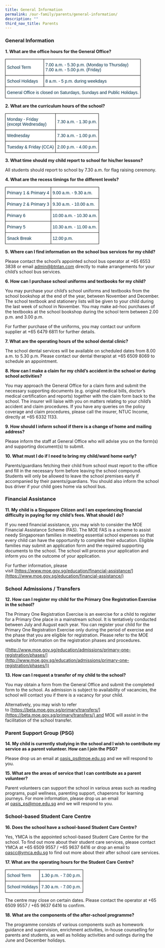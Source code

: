 ```yaml
---
title: General Information
permalink: /our-family/parents/general-information/
description: ""
third_nav_title: Parents
---
```

### General Information

**1.  What are the office hours for the General Office?**

<style type="text/css">
.tg  {border-collapse:collapse;border-spacing:0;}
.tg td{border-color:black;border-style:solid;border-width:1px;font-family:Arial, sans-serif;font-size:14px;
  overflow:hidden;padding:10px 5px;word-break:normal;}
.tg th{border-color:black;border-style:solid;border-width:1px;font-family:Arial, sans-serif;font-size:14px;
  font-weight:normal;overflow:hidden;padding:10px 5px;word-break:normal;}
.tg .tg-67ya{background-color:#FFF;color:#002D46;text-align:left;vertical-align:middle}
.tg .tg-vd2a{background-color:#FFF;color:#002D46;text-align:left;vertical-align:top}
</style>
<table class="tg">
<thead>
  <tr>
    <th class="tg-67ya">School Term<br></th>
    <th class="tg-vd2a"><span style="background-color:initial">7.00 a.m. - 5.30 p.m. (Monday to Thursday)</span><br><span style="background-color:initial">7.00 a.m. - 5.00 p.m. (Friday)</span></th>
  </tr>
</thead>
<tbody>
  <tr>
    <td class="tg-67ya">School Holidays<br></td>
    <td class="tg-67ya">8 a.m. - 5 p.m. during weekdays<br></td>
  </tr>
  <tr>
    <td class="tg-67ya" colspan="2">General Office is closed on Saturdays, Sundays and Public Holidays.<br></td>
  </tr>
</tbody>
</table>

**2. What are the curriculum hours of the school?**

<style type="text/css">
.tg  {border-collapse:collapse;border-spacing:0;}
.tg td{border-color:black;border-style:solid;border-width:1px;font-family:Arial, sans-serif;font-size:14px;
  overflow:hidden;padding:10px 5px;word-break:normal;}
.tg th{border-color:black;border-style:solid;border-width:1px;font-family:Arial, sans-serif;font-size:14px;
  font-weight:normal;overflow:hidden;padding:10px 5px;word-break:normal;}
.tg .tg-67ya{background-color:#FFF;color:#002D46;text-align:left;vertical-align:middle}
</style>
<table class="tg">
<thead>
  <tr>
    <th class="tg-67ya">Monday - Friday<br>(except Wednesday)<br></th>
    <th class="tg-67ya">7.30 a.m. - 1.30 p.m.<br></th>
  </tr>
</thead>
<tbody>
  <tr>
    <td class="tg-67ya">Wednesday<br></td>
    <td class="tg-67ya">7.30 a.m. - 1.00 p.m.<br></td>
  </tr>
  <tr>
    <td class="tg-67ya">Tuesday & Friday (CCA)</td>
    <td class="tg-67ya">2.00 p.m. - 4.00 p.m.</td>
  </tr>
</tbody>
</table>

**3. What time should my child report to school for his/her lessons?**
    
All students should report to school by 7.30 a.m. for flag raising ceremony.

**4. What are the recess timings for the different levels?**

<style type="text/css">
.tg  {border-collapse:collapse;border-spacing:0;}
.tg td{border-color:black;border-style:solid;border-width:1px;font-family:Arial, sans-serif;font-size:14px;
  overflow:hidden;padding:10px 5px;word-break:normal;}
.tg th{border-color:black;border-style:solid;border-width:1px;font-family:Arial, sans-serif;font-size:14px;
  font-weight:normal;overflow:hidden;padding:10px 5px;word-break:normal;}
.tg .tg-67ya{background-color:#FFF;color:#002D46;text-align:left;vertical-align:middle}
</style>
<table class="tg">
<thead>
  <tr>
    <th class="tg-67ya">Primary 1 & Primary 4<br></th>
    <th class="tg-67ya">9.00 a.m. - 9.30 a.m.<br></th>
  </tr>
</thead>
<tbody>
  <tr>
    <td class="tg-67ya">Primary 2 & Primary 3<br></td>
    <td class="tg-67ya">9.30 a.m. - 10.00 a.m.<br></td>
  </tr>
  <tr>
    <td class="tg-67ya">Primary 6</td>
    <td class="tg-67ya">10.00 a.m. - 10.30 a.m.</td>
  </tr>
  <tr>
    <td class="tg-67ya">Primary 5</td>
    <td class="tg-67ya">10.30 a.m. - 11.00 a.m.</td>
  </tr>
  <tr>
    <td class="tg-67ya">Snack Break</td>
    <td class="tg-67ya">12.00 p.m.</td>
  </tr>
</tbody>
</table>

**5. Where can I find information on the school bus services for my child?**
    
Please contact the school’s appointed school bus operator at +65 6553 3838 or email [admin@btntan.com](mailto:admin@btntan.com) directly to make arrangements for your child’s school bus services.
		
**6. How can I purchase school uniforms and textbooks for my child?**
    
You may purchase your child’s school uniforms and textbooks from the school bookshop at the end of the year, between November and December. The school textbook and stationery lists will be given to your child during the last week of school in November. You may make ad-hoc purchases of the textbooks at the school bookshop during the school term between 2.00 p.m. and 3.00 p.m.
    
For further purchase of the uniforms, you may contact our uniform supplier at +65 6479 6811 for further details.

**7. What are the operating hours of the school dental clinic?**
    
The school dental services will be available on scheduled dates from 8.00 a.m. to 5.30 p.m. Please contact our dental therapist at +65 6509 8069 to schedule an appointment.
		
**8. How can I make a claim for my child’s accident in the school or during school activities?**
    
You may approach the General Office for a claim form and submit the necessary supporting documents (e.g. original medical bills, doctor’s medical certification and reports) together with the claim form back to the school. The insurer will liaise with you on matters relating to your child’s accident and claim procedures. If you have any queries on the policy coverage and claim procedures, please call the insurer, NTUC Income, directly at +65 6332 1133.
		
**9. How should I inform school if there is a change of home and mailing address?**
    
Please inform the staff at General Office who will advise you on the form(s) and supporting document(s) to submit.

**10. What must I do if I need to bring my child/ward home early?**
    
Parents/guardians fetching their child from school must report to the office and fill in the necessary form before leaving the school compound. Students will only be allowed to leave the school premises early if accompanied by their parents/guardians. You should also inform the school bus driver if your child goes home via school bus.

### Financial Assistance

**11. My child is a Singapore Citizen and I am experiencing financial difficulty in paying for my child’s fees. What should I do?**
    
If you need financial assistance, you may wish to consider the MOE Financial Assistance Scheme (FAS). The MOE FAS is a scheme to assist needy Singaporean families in meeting essential school expenses so that every child can have the opportunity to complete their education. Eligible families may submit an application form and the required supporting documents to the school. The school will process your application and inform you on the outcome of your application.
    
For further information, please visit [https://www.moe.gov.sg/education/financial-assistance/](https://www.moe.gov.sg/education/financial-assistance/)
		
### School Admissions / Transfers

**12. How can I register my child for the Primary One Registration Exercise in the school?**
    
The Primary One Registration Exercise is an exercise for a child to register for a Primary One place in a mainstream school. It is tentatively conducted between July and August each year. You can register your child for the Primary One Registration Exercise only during the period of exercise and the phase that you are eligible for registration. Please refer to the MOE website for information on the registration phases and procedures.
    
([http://www.moe.gov.sg/education/admissions/primary-one-registration/phases/](http://www.moe.gov.sg/education/admissions/primary-one-registration/phases/))

**13. How can I request a transfer of my child to the school?**
    
You may obtain a form from the General Office and submit the completed form to the school. As admission is subject to availability of vacancies, the school will contact you if there is a vacancy for your child.
    
Alternatively, you may wish to refer to [https://beta.moe.gov.sg/primary/transfers/](https://beta.moe.gov.sg/primary/transfers/) and MOE will assist in the facilitation of the school transfer.

### Parent Support Group (PSG)

**14. My child is currently studying in the school and I wish to contribute my service as a parent volunteer. How can I join the PSG?**
    
Please drop us an email at [oasis_ps@moe.edu.sg](mailto:oasis_ps@moe.edu.sg) and we will respond to you.

**15. What are the areas of service that I can contribute as a parent volunteer?**
    
Parent volunteers can support the school in various areas such as reading programs, pupil wellness, parenting support, chaperons for learning journeys. For more information, please drop us an email at [oasis_ps@moe.edu.sg](mailto:oasis_ps@moe.edu.sg) and we will respond to you.

### School-based Student Care Centre

**16. Does the school have a school-based Student Care Centre?**
    
Yes, YMCA is the appointed school-based Student Care Centre for the school. To find out more about their student care services, please contact YMCA at +65 6509 9557 / +65 9637 6416 or drop an email to [oascc@ymca.edu.sg](mailto:oascc@ymca.edu.sg) to find out more about their after school care services.

**17. What are the operating hours for the Student Care Centre?**

<style type="text/css">
.tg  {border-collapse:collapse;border-spacing:0;}
.tg td{border-color:black;border-style:solid;border-width:1px;font-family:Arial, sans-serif;font-size:14px;
  overflow:hidden;padding:10px 5px;word-break:normal;}
.tg th{border-color:black;border-style:solid;border-width:1px;font-family:Arial, sans-serif;font-size:14px;
  font-weight:normal;overflow:hidden;padding:10px 5px;word-break:normal;}
.tg .tg-67ya{background-color:#FFF;color:#002D46;text-align:left;vertical-align:middle}
</style>
<table class="tg">
<thead>
  <tr>
    <th class="tg-67ya">School Term<br></th>
    <th class="tg-67ya">1.30 p.m. - 7.00 p.m.<br></th>
  </tr>
</thead>
<tbody>
  <tr>
    <td class="tg-67ya">School Holidays<br></td>
    <td class="tg-67ya">7.30 a.m. - 7.00 p.m.</td>
  </tr>
</tbody>
</table>

The centre may close on certain dates. Please contact the operator at +65 6509 9557 / +65 9637 6416 to confirm.

**18. What are the components of the after-school programme?**
    
The programme consists of various components such as homework guidance and supervision, enrichment activities, in-house counselling for parents and students, as well as holiday activities and outings during the June and December holidays.